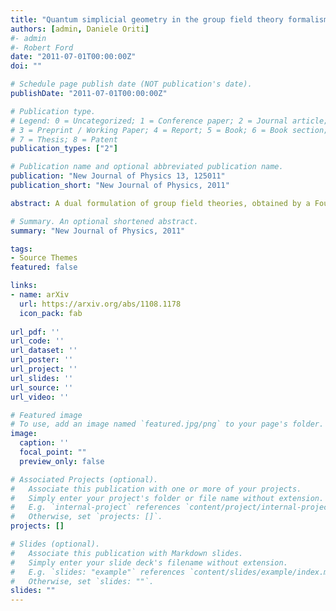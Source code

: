 ```yaml
---
title: "Quantum simplicial geometry in the group field theory formalism: reconsidering the Barrett-Crane model."
authors: [admin, Daniele Oriti]
#- admin
#- Robert Ford
date: "2011-07-01T00:00:00Z"
doi: ""

# Schedule page publish date (NOT publication's date).
publishDate: "2011-07-01T00:00:00Z"

# Publication type.
# Legend: 0 = Uncategorized; 1 = Conference paper; 2 = Journal article;
# 3 = Preprint / Working Paper; 4 = Report; 5 = Book; 6 = Book section;
# 7 = Thesis; 8 = Patent
publication_types: ["2"]

# Publication name and optional abbreviated publication name.
publication: "New Journal of Physics 13, 125011"
publication_short: "New Journal of Physics, 2011"

abstract: A dual formulation of group field theories, obtained by a Fourier transform mapping functions on a group to functions on its Lie algebra, has been proposed recently. In the case of the Ooguri model for SO(4) BF theory, the variables of the dual field variables are thus so(4) bivectors, which have a direct interpretation as the discrete B variables. Here we study a modification of the model by means of a constraint operator implementing the simplicity of the bivectors, in such a way that projected fields describe metric tetrahedra. This involves a extension of the usual GFT framework, where boundary operators are labelled by projected spin network states. By construction, the Feynman amplitudes are simplicial path integrals for constrained BF theory. We show that the spin foam formulation of these amplitudes corresponds to a variant of the Barrett-Crane model for quantum gravity. We then re-examin the arguments against the Barrett-Crane model(s), in light of our construction.

# Summary. An optional shortened abstract.
summary: "New Journal of Physics, 2011"

tags:
- Source Themes
featured: false

links:
- name: arXiv
  url: https://arxiv.org/abs/1108.1178
  icon_pack: fab
  
url_pdf: ''
url_code: ''
url_dataset: ''
url_poster: ''
url_project: ''
url_slides: ''
url_source: ''
url_video: ''

# Featured image
# To use, add an image named `featured.jpg/png` to your page's folder. 
image:
  caption: ''
  focal_point: ""
  preview_only: false

# Associated Projects (optional).
#   Associate this publication with one or more of your projects.
#   Simply enter your project's folder or file name without extension.
#   E.g. `internal-project` references `content/project/internal-project/index.md`.
#   Otherwise, set `projects: []`.
projects: []

# Slides (optional).
#   Associate this publication with Markdown slides.
#   Simply enter your slide deck's filename without extension.
#   E.g. `slides: "example"` references `content/slides/example/index.md`.
#   Otherwise, set `slides: ""`.
slides: ""
---
```

